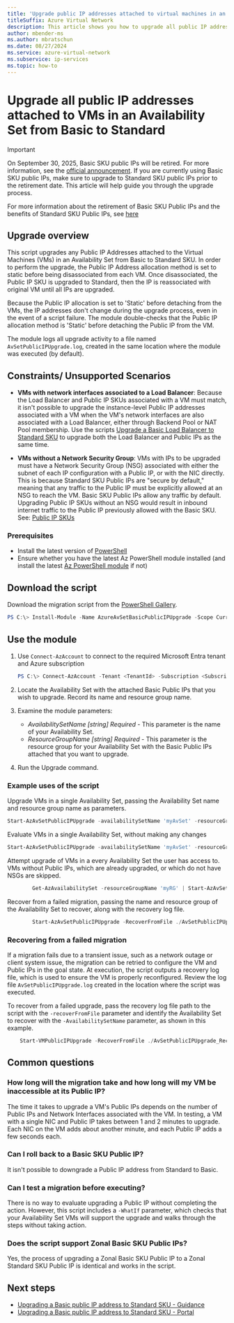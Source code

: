 ```yaml
---
title: 'Upgrade public IP addresses attached to virtual machines in an Availability Set from Basic to Standard'
titleSuffix: Azure Virtual Network
description: This article shows you how to upgrade all public IP address attached to a VMs in an Availability Set to a standard public IP address
author: mbender-ms
ms.author: mbratschun
ms.date: 08/27/2024
ms.service: azure-virtual-network
ms.subservice: ip-services
ms.topic: how-to
---
```


# Upgrade all public IP addresses attached to VMs in an Availability Set from Basic to Standard

>[!Important]
>On September 30, 2025, Basic SKU public IPs will be retired. For more information, see the [official announcement](https://azure.microsoft.com/updates/upgrade-to-standard-sku-public-ip-addresses-in-azure-by-30-september-2025-basic-sku-will-be-retired/). If you are currently using Basic SKU public IPs, make sure to upgrade to Standard SKU public IPs prior to the retirement date. This article will help guide you through the upgrade process.

For more information about the retirement of Basic SKU Public IPs and the benefits of Standard SKU Public IPs, see [here](public-ip-basic-upgrade-guidance.md)

## Upgrade overview

This script upgrades any Public IP Addresses attached to the Virtual Machines (VMs) in an Availability Set from Basic to Standard SKU. In order to perform the upgrade, the Public IP Address allocation method is set to static before being disassociated from each VM. Once disassociated, the Public IP SKU is upgraded to Standard, then the IP is reassociated with original VM until all IPs are upgraded.

Because the Public IP allocation is set to 'Static' before detaching from the VMs, the IP addresses don't change during the upgrade process, even in the event of a script failure. The module double-checks that the Public IP allocation method is 'Static' before detaching the Public IP from the VM. 

The module logs all upgrade activity to a file named `AvSetPublicIPUpgrade.log`, created in the same location where the module was executed (by default). 

## Constraints/ Unsupported Scenarios

* **VMs with network interfaces associated to a Load Balancer**: Because the Load Balancer and Public IP SKUs associated with a VM must match, it isn't possible to upgrade the instance-level Public IP addresses associated with a VM when the VM's network interfaces are also associated with a Load Balancer, either through Backend Pool or NAT Pool membership. Use the scripts [Upgrade a Basic Load Balancer to Standard SKU](../../load-balancer/upgrade-basic-standard-with-powershell.md) to upgrade both the Load Balancer and Public IPs as the same time.

* **VMs without a Network Security Group**: VMs with IPs to be upgraded must have a Network Security Group (NSG) associated with either the subnet of each IP configuration with a Public IP, or with the NIC directly. This is because Standard SKU Public IPs are "secure by default," meaning that any traffic to the Public IP must be explicitly allowed at an NSG to reach the VM. Basic SKU Public IPs allow any traffic by default. Upgrading Public IP SKUs without an NSG would result in inbound internet traffic to the Public IP previously allowed with the Basic SKU. See: [Public IP SKUs](public-ip-addresses.md#sku)

### Prerequisites

- Install the latest version of [PowerShell](/powershell/scripting/install/installing-powershell)
- Ensure whether you have the latest Az PowerShell module installed (and install the latest [Az PowerShell module](/powershell/azure/install-azure-powershell) if not)

## Download the script

Download the migration script from the [PowerShell Gallery](https://www.powershellgallery.com/packages/AzureAvSetBasicPublicIPUpgrade).

```powershell
PS C:\> Install-Module -Name AzureAvSetBasicPublicIPUpgrade -Scope CurrentUser -Repository PSGallery -Force
```

## Use the module

1. Use `Connect-AzAccount` to connect to the required Microsoft Entra tenant and Azure subscription

    ```powershell
    PS C:\> Connect-AzAccount -Tenant <TenantId> -Subscription <SubscriptionId>
    ```
2. Locate the Availability Set with the attached Basic Public IPs that you wish to upgrade. Record its name and resource group name.

3. Examine the module parameters:
    - *AvailabilitySetName  [string] Required* - This parameter is the name of your Availability Set.
    - *ResourceGroupName [string] Required* - This parameter is the resource group for your Availability Set with the Basic Public IPs attached that you want to upgrade.

4. Run the Upgrade command.

### Example uses of the script

Upgrade VMs in a single Availability Set, passing the Availability Set name and resource group name as parameters.
```powershell
Start-AzAvSetPublicIPUpgrade -availabilitySetName 'myAvSet' -resourceGroupName 'myRG'
```

Evaluate VMs in a single Availability Set, without making any changes
```powershell
Start-AzAvSetPublicIPUpgrade -availabilitySetName 'myAvSet' -resourceGroupName 'myRG' -WhatIf
```

Attempt upgrade of VMs in a every Availability Set the user has access to. VMs without Public IPs, which are already upgraded, or which do not have NSGs are skipped.
```powershell
        Get-AzAvailabilitySet -resourceGroupName 'myRG' | Start-AzAvSetPublicIPUpgrade -skipVMMissingNSG
```

Recover from a failed migration, passing the name and resource group of the Availability Set to recover, along with the recovery log file.
```powershell
        Start-AzAvSetPublicIPUpgrade -RecoverFromFile ./AvSetPublicIPUpgrade_Recovery_2020-01-01-00-00.csv -AvailabilitySetName myAvSet -ResourceGroup rg-myrg
```
 

### Recovering from a failed migration

If a migration fails due to a transient issue, such as a network outage or client system issue, the migration can be retried to configure the VM and Public IPs in the goal state. At execution, the script outputs a recovery log file, which is used to ensure the VM is properly reconfigured. Review the log file `AvSetPublicIPUpgrade.log` created in the location where the script was executed.

To recover from a failed upgrade, pass the recovery log file path to the script with the `-recoverFromFile` parameter and identify the Availability Set to recover with the `-AvailabilitySetName` parameter, as shown in this example.

```powershell
    Start-VMPublicIPUpgrade -RecoverFromFile ./AvSetPublicIPUpgrade_Recovery_2020-01-01-00-00.csv -AvailabilitySetName myAvSet -VMResourceGroup rg-myrg
```

## Common questions

### How long will the migration take and how long will my VM be inaccessible at its Public IP?

The time it takes to upgrade a VM's Public IPs depends on the number of Public IPs and Network Interfaces associated with the VM. In testing, a VM with a single NIC and Public IP takes between 1 and 2 minutes to upgrade. Each NIC on the VM adds about another minute, and each Public IP adds a few seconds each.

### Can I roll back to a Basic SKU Public IP?

It isn't possible to downgrade a Public IP address from Standard to Basic.

### Can I test a migration before executing? 

There is no way to evaluate upgrading a Public IP without completing the action. However, this script includes a `-WhatIf` parameter, which checks that your Availability Set VMs will support the upgrade and walks through the steps without taking action. 

### Does the script support Zonal Basic SKU Public IPs? 

Yes, the process of upgrading a Zonal Basic SKU Public IP to a Zonal Standard SKU Public IP is identical and works in the script.

## Next steps

* [Upgrading a Basic public IP address to Standard SKU - Guidance](public-ip-basic-upgrade-guidance.md)
* [Upgrading a Basic public IP address to Standard SKU - Portal](public-ip-upgrade-portal.md)
